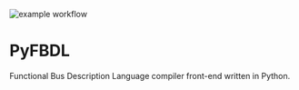 ![example workflow](https://github.com/Functional-Bus-Description-Language/PyFBDL/actions/workflows/tests.yml/badge.svg)

# PyFBDL

Functional Bus Description Language compiler front-end written in Python.
